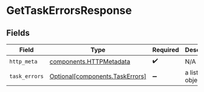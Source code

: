 # GetTaskErrorsResponse


## Fields

| Field                                                                    | Type                                                                     | Required                                                                 | Description                                                              |
| ------------------------------------------------------------------------ | ------------------------------------------------------------------------ | ------------------------------------------------------------------------ | ------------------------------------------------------------------------ |
| `http_meta`                                                              | [components.HTTPMetadata](../../models/components/httpmetadata.md)       | :heavy_check_mark:                                                       | N/A                                                                      |
| `task_errors`                                                            | [Optional[components.TaskErrors]](../../models/components/taskerrors.md) | :heavy_minus_sign:                                                       | a list of any objects                                                    |